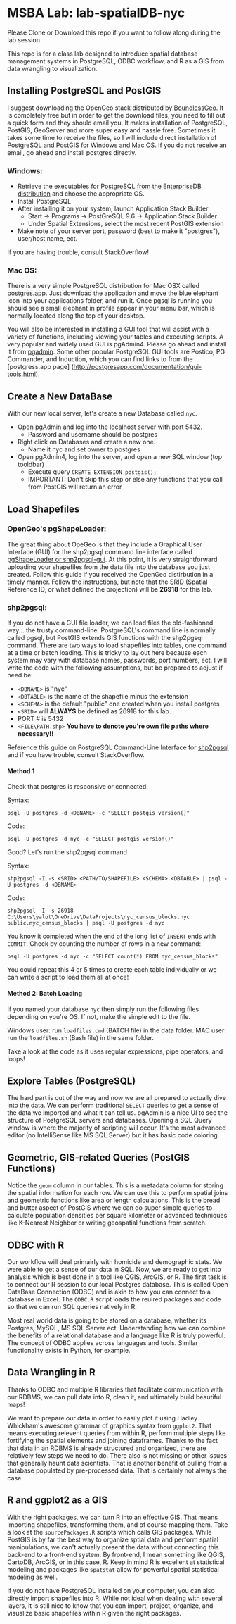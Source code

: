 # MSBA Lab: lab-spatialDB-nyc

Please Clone or Download this repo if you want to follow along during the lab session.

This repo is for a class lab designed to introduce spatial database management systems in PostgreSQL, ODBC workflow, and R as a GIS from data wrangling to visualization.

## Installing PostgreSQL and PostGIS

I suggest downloading the OpenGeo stack distributed by [BoundlessGeo](http://boundlessgeo.com/products/downloads/).  It is completely free but in order to get the download files, you need to fill out a quick form and they should email you.  It makes installation of PostgreSQL, PostGIS, GeoServer and more super easy and hassle free.  Sometimes it takes some time to receive the files, so I will include direct installation of PostgreSQL and PostGIS for Windows and Mac OS.  If you do not receive an email, go ahead and install postgres directly.

### Windows:

* Retrieve the executables for [PostgreSQL from the EnterpriseDB distribution](http://www.enterprisedb.com/products-services-training/pgdownload) and choose the appropriate OS.
* Install PostgreSQL
* After installing it on your system, launch Application Stack Builder
  * Start -> Programs -> PostGreSQL 9.6 -> Application Stack Builder
  * Under Spatial Extensions, select the most recent PostGIS extension
* Make note of your server port, password (best to make it "postgres"), user/host name, ect.

If you are having trouble, consult StackOverflow!

### Mac OS:

There is a very simple PostgreSQL distribution for Mac OSX called [postgres.app](http://postgresapp.com).  Just download the application and move the blue elephant icon into your applications folder, and run it.  Once pgsql is running you should see a small elephant in profile appear in your menu bar, which is normally located along the top of your desktop.  

You will also be interested in installing a GUI tool that will assist with a variety of functions, including viewing your tables and executing scripts.  A very popular and widely used GUI is pgAdmin4.  Please go ahead and install it from [pgadmin](https://www.pgadmin.org/download/macos4.php).  Some other popular PostgreSQL GUI tools are Postico, PG Commander, and Induction, which you can find links to from the [postgress.app page] (http://postgresapp.com/documentation/gui-tools.html).

## Create a New DataBase

With our new local server, let's create a new Database called `nyc`.
* Open pgAdmin and log into the localhost server with port 5432.
  * Password and username should be postgres
* Right click on Databases and create a new one.
  * Name it nyc and set owner to postgres
* Open pgAdmin4, log into the server, and open a new SQL window (top tooldbar)
  * Execute query `CREATE EXTENSION postgis();`
  * IMPORTANT: Don't skip this step or else any functions that you call from PostGIS will return an error

## Load Shapefiles

### OpenGeo's pgShapeLoader:

The great thing about OpeGeo is that they include a Graphical User Interface (GUI) for the shp2pgsql command line interface called [pgShapeLoader or shp2pgsql-gui](http://suite.opengeo.org/opengeo-docs/dataadmin/pgGettingStarted/pgshapeloader.html).  At this point, it is very straightforward uploading your shapefiles from the data file into the database you just created.  Follow this guide if you received the OpenGeo distirbution in a timely manner.  Follow the instructions, but note that the SRID (Spatial Reference ID, or what defined the projection) will be **26918** for this lab.

### shp2pgsql:

If you do not have a GUI file loader, we can load files the old-fashioned way... the trusty command-line.  PostgreSQL's command line is normally called pgsql, but PostGIS extends GIS functions with the shp2pgsql command.  There are two ways to load shapefiles into tables, one command at a time or batch loading.  This is tricky to lay out here because each system may vary with database names, passwords, port numbers, ect.  I will write the code with the following assumptions, but be prepared to adjust if need be:

* `<DBNAME>` is "nyc"
* `<DBTABLE>` is the name of the shapefile minus the extension
* `<SCHEMA>` is the default "public" one created when you install postgres
* `<SRID>` will **ALWAYS** be defined as 26918 for this lab.
* PORT # is 5432
* `<FILE\PATH.shp>` **You have to denote you're own file paths where necessary!!**

Reference this guide on PostgreSQL Command-Line Interface for [shp2pgsql](http://suite.opengeo.org/opengeo-docs/dataadmin/pgGettingStarted/shp2pgsql.html) and if you have trouble, consult StackOverflow.

#### Method 1

Check that postgres is responsive or connected:

Syntax: 
```
psql -U postgres -d <DBNAME> -c "SELECT postgis_version()"
```
Code: 
```
psql -U postgres -d nyc -c "SELECT postgis_version()"
```
Good? Let's run the shp2pgsql command

Syntax: 
```
shp2pgsql -I -s <SRID> <PATH/TO/SHAPEFILE> <SCHEMA>.<DBTABLE> | psql -U postgres -d <DBNAME>
```
Code: 
```
shp2pgsql -I -s 26918 C:\Users\yalot\OneDrive\DataProjects\nyc_census_blocks.nyc public.nyc_census_blocks | psql -U postgres -d nyc
```

You know it completed when the end of the long list of `INSERT` ends with `COMMIT`.  Check by counting the number of rows in a new command:
```
psql -U postgres -d nyc -c "SELECT count(*) FROM nyc_census_blocks"
```
You could repeat this 4 or 5 times to create each table individually or we can write a script to load them all at once!

#### Method 2: Batch Loading

If you named your database `nyc` then simply run the following files depending on you're OS.  If not, make the simple edit to the file.

Windows user: run `loadfiles.cmd` (BATCH file) in the data folder.
MAC user:  run the `loadfiles.sh` (Bash file) in the same folder.

Take a look at the code as it uses regular expressions, pipe operators, and loops! 

## Explore Tables (PostgreSQL)

The hard part is out of the way and now we are all prepared to actually dive into the data.  We can perform traditional `SELECT` queries to get a sense of the data we imported and what it can tell us.  pgAdmin is a nice UI to see the structure of PostgreSQL servers and databases.  Opening a SQL Query window is where the majority of scripting will occur.  It's the most advanced editor (no IntelliSense like MS SQL Server) but it has basic code coloring.

## Geometric, GIS-related Queries (PostGIS Functions)

Notice the `geom` column in our tables.  This is a metadata column for storing the spatial information for each row.  We can use this to perform spatial joins and geometric functions like area or length calculations.  This is the bread and butter aspect of PostGIS where we can do super simple queries to calculate population densities per square kilometer or advanced techniques like K-Nearest Neighbor or writing geospatial functions from scratch.

## ODBC with R

Our workflow will deal primairly with homicide and demographic stats.  We were able to get a sense of our data in SQL.  Now, we are ready to get into analysis which is best done in a tool like QGIS, ArcGIS, or R.  The first task is to connect our R session to our local Postgres database.  This is called Open DataBase Connection (ODBC) and is akin to how you can connect to a database in Excel.  The `ODBC.R` script loads the reuired packages and code so that we can run SQL queries natively in R.

Most real world data is going to be stored on a database, whether its Postgres, MySQL, MS SQL Server ect.  Understanding how we can combine the benefits of a relational database and a language like R is truly powerful.  The concept of ODBC applies across languages and tools.  Similar functionality exists in Python, for example.

## Data Wrangling in R 

Thanks to ODBC and multiple R libraries that facilitate communication with our RDBMS, we can pull data into R, clean it, and ultimately build beautiful maps!

We want to prepare our data in order to easily plot it using Hadley Whickham's awesome grammar of graphics syntax from `ggplot2`.  That means executing relevent queries from within R, perform multiple steps like fortifying the spatial elements and joining dataframes.  Thanks to the fact that data in an RDBMS is already structured and organized, there are relatively few steps we need to do.  There also is not missing or other issues that generally haunt data scientists.  That is another benefit of pulling from a database populated by pre-processed data.  That is certainly not always the case.

## R and ggplot2 as a GIS

With the right packages, we can turn R into an effective GIS.  That means importing shapefiles, transforming them, and of course mapping them.  Take a look at the `sourcePackages.R` scripts which calls GIS packages.  While PostGIS is by far the best way to organize sptial data and perform spatial manipulations, we can't actually present the data without connecting this back-end to a front-end system.  By front-end, I mean something like QGIS, CartoDB, ArcGIS, or in this case, R.  Keep in mind R is excellent at statistical modeling and packages like `spatstat` allow for powerful spatial statistical modeling as well. 

If you do not have PostgreSQL installed on your computer, you can also directly import shapefiles into R.  While not ideal when dealing with several layers, it is still nice to know that you can import, project, organize, and visualize basic shapefiles within R given the right packages.
